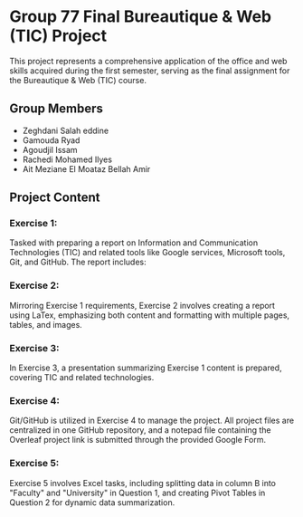 # Group 77 Final Bureautique & Web (TIC) Project

This project represents a comprehensive application of the office and web skills acquired during the first semester, serving as the final assignment for the Bureautique & Web (TIC) course.

## Group Members
- Zeghdani Salah eddine
- Gamouda Ryad
- Agoudjil Issam
- Rachedi Mohamed Ilyes
- Ait Meziane El Moataz Bellah Amir

## Project Content

### Exercise 1:
Tasked with preparing a report on Information and Communication Technologies (TIC) and related tools like Google services, Microsoft tools, Git, and GitHub. The report includes:

### Exercise 2:
Mirroring Exercise 1 requirements, Exercise 2 involves creating a report using LaTex, emphasizing both content and formatting with multiple pages, tables, and images.

### Exercise 3:
In Exercise 3, a presentation summarizing Exercise 1 content is prepared, covering TIC and related technologies.

### Exercise 4:
Git/GitHub is utilized in Exercise 4 to manage the project. All project files are centralized in one GitHub repository, and a notepad file containing the Overleaf project link is submitted through the provided Google Form.

### Exercise 5:
Exercise 5 involves Excel tasks, including splitting data in column B into "Faculty" and "University" in Question 1, and creating Pivot Tables in Question 2 for dynamic data summarization.
